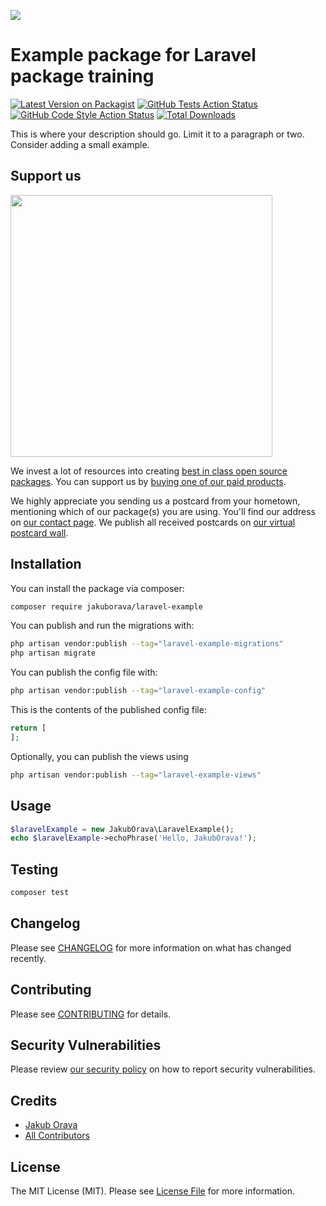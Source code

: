 
[<img src="https://github-ads.s3.eu-central-1.amazonaws.com/support-ukraine.svg?t=1" />](https://supportukrainenow.org)

# Example package for Laravel package training

[![Latest Version on Packagist](https://img.shields.io/packagist/v/jakuborava/laravel-example.svg?style=flat-square)](https://packagist.org/packages/jakuborava/laravel-example)
[![GitHub Tests Action Status](https://img.shields.io/github/workflow/status/jakuborava/laravel-example/run-tests?label=tests)](https://github.com/jakuborava/laravel-example/actions?query=workflow%3Arun-tests+branch%3Amain)
[![GitHub Code Style Action Status](https://img.shields.io/github/workflow/status/jakuborava/laravel-example/Check%20&%20fix%20styling?label=code%20style)](https://github.com/jakuborava/laravel-example/actions?query=workflow%3A"Check+%26+fix+styling"+branch%3Amain)
[![Total Downloads](https://img.shields.io/packagist/dt/jakuborava/laravel-example.svg?style=flat-square)](https://packagist.org/packages/jakuborava/laravel-example)

This is where your description should go. Limit it to a paragraph or two. Consider adding a small example.

## Support us

[<img src="https://github-ads.s3.eu-central-1.amazonaws.com/laravel-example.jpg?t=1" width="419px" />](https://spatie.be/github-ad-click/laravel-example)

We invest a lot of resources into creating [best in class open source packages](https://spatie.be/open-source). You can support us by [buying one of our paid products](https://spatie.be/open-source/support-us).

We highly appreciate you sending us a postcard from your hometown, mentioning which of our package(s) you are using. You'll find our address on [our contact page](https://spatie.be/about-us). We publish all received postcards on [our virtual postcard wall](https://spatie.be/open-source/postcards).

## Installation

You can install the package via composer:

```bash
composer require jakuborava/laravel-example
```

You can publish and run the migrations with:

```bash
php artisan vendor:publish --tag="laravel-example-migrations"
php artisan migrate
```

You can publish the config file with:

```bash
php artisan vendor:publish --tag="laravel-example-config"
```

This is the contents of the published config file:

```php
return [
];
```

Optionally, you can publish the views using

```bash
php artisan vendor:publish --tag="laravel-example-views"
```

## Usage

```php
$laravelExample = new JakubOrava\LaravelExample();
echo $laravelExample->echoPhrase('Hello, JakubOrava!');
```

## Testing

```bash
composer test
```

## Changelog

Please see [CHANGELOG](CHANGELOG.md) for more information on what has changed recently.

## Contributing

Please see [CONTRIBUTING](https://github.com/spatie/.github/blob/main/CONTRIBUTING.md) for details.

## Security Vulnerabilities

Please review [our security policy](../../security/policy) on how to report security vulnerabilities.

## Credits

- [Jakub Orava](https://github.com/jakuborava)
- [All Contributors](../../contributors)

## License

The MIT License (MIT). Please see [License File](LICENSE.md) for more information.
